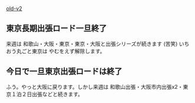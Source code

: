 [old-v2](ig030926-orig.html)

## 東京長期出張ロード一旦終了

来週は 和歌山・大阪・東京・東京・大阪と出張シリーズが続きます (苦笑) いちおう丸ごと東京は やむをえず解除します。

## 今日で一旦東京出張ロードは終了

ふう。やっと大阪に戻ります。しかし来週は 和歌山出張・大阪市内出張x2・東京１泊２日出張などと続きます。